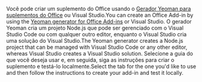 <span data-ttu-id="b5254-101">Você pode criar um suplemento do Office usando o [Gerador Yeoman para suplementos do Office](https://github.com/OfficeDev/generator-office) ou Visual Studio.</span><span class="sxs-lookup"><span data-stu-id="b5254-101">You can create an Office Add-in by using the [Yeoman generator for Office Add-ins](https://github.com/OfficeDev/generator-office) or Visual Studio.</span></span> <span data-ttu-id="b5254-102">O gerador Yeoman cria um projeto Node.js que pode ser gerenciado com o Visual Studio Code ou com qualquer outro editor, enquanto o Visual Studio cria uma solução do Visual Studio.</span><span class="sxs-lookup"><span data-stu-id="b5254-102">The Yeoman generator creates a Node.js project that can be managed with Visual Studio Code or any other editor, whereas Visual Studio creates a Visual Studio solution.</span></span> <span data-ttu-id="b5254-103">Selecione a guia do que você deseja usar e, em seguida, siga as instruções para criar o suplemento e testá-lo localmente.</span><span class="sxs-lookup"><span data-stu-id="b5254-103">Select the tab for the one you'd like to use and then follow the instructions to create your add-in and test it locally.</span></span>